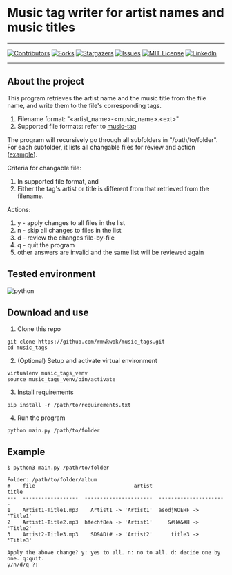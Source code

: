 
# Music tag writer for artist names and music titles

------

[![Contributors][contributors-shield]][contributors-url]
[![Forks][forks-shield]][forks-url]
[![Stargazers][stars-shield]][stars-url]
[![Issues][issues-shield]][issues-url]
[![MIT License][license-shield]][license-url]
[![LinkedIn][linkedin-shield]][linkedin-url]

------

## About the project

This program retrieves the artist name and the music title from the file name, and write them to the file's corresponding tags.

1. Filename format: "\<artist_name>-\<music_name>.\<ext>"
2. Supported file formats: refer to [music-tag](musictag-url)

The program will recursively go through all subfolders in "/path/to/folder". For each subfolder, it lists all changable files for review and action ([example](#example)).

Criteria for changable file:

1. In supported file format, and
2. Either the tag's artist or title is different from that retrieved from the filename.

Actions:

1. y - apply changes to all files in the list
2. n - skip all changes to files in the list
3. d - review the changes file-by-file
4. q - quit the program
5. other answers are invalid and the same list will be reviewed again

## Tested environment

![python][python-shield]

## Download and use

1. Clone this repo

```
git clone https://github.com/rmwkwok/music_tags.git
cd music_tags
```

2. (Optional) Setup and activate virtual environment

```
virtualenv music_tags_venv
source music_tags_venv/bin/activate
```

3. Install requirements
```
pip install -r /path/to/requirements.txt
```

4. Run the program
```
python main.py /path/to/folder
```

## Example

```
$ python3 main.py /path/to/folder

Folder: /path/to/folder/album
#    file                                artist                   title
---  ------------------  ----------------------  ----------------------
1    Artist1-Title1.mp3    Artist1 -> 'Artist1'  asodjWOEHF -> 'Title1'
2    Artist1-Title2.mp3  hfechf8ea -> 'Artist1'     &#H#&#H -> 'Title2'
3    Artist2-Title3.mp3    SD&AD(# -> 'Artist2'      title3 -> 'Title3'

Apply the above change? y: yes to all. n: no to all. d: decide one by one. q:quit.
y/n/d/q ?:
```


[contributors-shield]: https://img.shields.io/github/contributors/rmwkwok/music_tags.svg?style=for-the-badge
[contributors-url]: https://github.com/rmwkwok/music_tags/graphs/contributors
[forks-shield]: https://img.shields.io/github/forks/rmwkwok/music_tags.svg?style=for-the-badge
[forks-url]: https://github.com/rmwkwok/music_tags/network/members
[stars-shield]: https://img.shields.io/github/stars/rmwkwok/music_tags.svg?style=for-the-badge
[stars-url]: https://github.com/rmwkwok/music_tags/stargazers
[issues-shield]: https://img.shields.io/github/issues/rmwkwok/music_tags.svg?style=for-the-badge
[issues-url]: https://github.com/rmwkwok/music_tags/issues
[license-shield]: https://img.shields.io/github/license/rmwkwok/music_tags.svg?style=for-the-badge
[license-url]: https://github.com/rmwkwok/music_tags/blob/main/LICENSE
[linkedin-shield]: https://img.shields.io/badge/-LinkedIn-black.svg?style=for-the-badge&logo=linkedin&colorB=555
[linkedin-url]: https://linkedin.com/in/rmwkwok
[python-shield]: https://img.shields.io/badge/python-3.10.12-blue.svg?style=for-the-badge
[musictag-url]: https://pypi.org/project/music-tag/